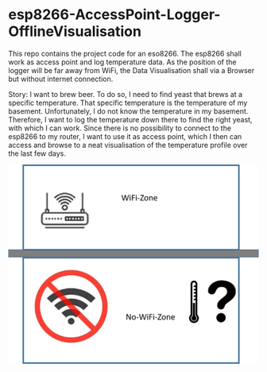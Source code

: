 # esp8266-AccessPoint-Logger-OfflineVisualisation
This repo contains the project code for an eso8266. The esp8266 shall work as access point and log temperature data. As the position of the logger will be far away from WiFi, the Data Visualisation shall via a Browser but without internet connection.


Story: I want to brew beer. To do so, I need to find yeast that brews at a specific temperature. That specific temperature is the temperature of my basement. Unfortunately, I do not know the temperature in my basement. Therefore, I want to log the temperature down there to find the right yeast, with which I can work. Since there is no possibility to connect to the esp8266 to my router, I want to use it as access point, which I then can access and browse to a neat visualisation of the temperature profile over the last few days.

![Alt text](Situation.png?raw=true "This is what is up")
